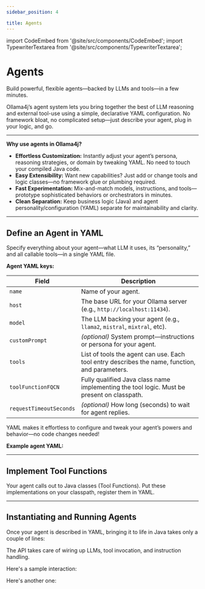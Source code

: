 ```yaml
---
sidebar_position: 4

title: Agents
---
```


import CodeEmbed from '@site/src/components/CodeEmbed';
import TypewriterTextarea from '@site/src/components/TypewriterTextarea';

# Agents

Build powerful, flexible agents—backed by LLMs and tools—in a few minutes.

Ollama4j’s agent system lets you bring together the best of LLM reasoning and external tool-use using a simple, declarative YAML configuration. No framework bloat, no complicated setup—just describe your agent, plug in your logic, and go.

---

**Why use agents in Ollama4j?**

- **Effortless Customization:** Instantly adjust your agent’s persona, reasoning strategies, or domain by tweaking YAML. No need to touch your compiled Java code.
- **Easy Extensibility:** Want new capabilities? Just add or change tools and logic classes—no framework glue or plumbing required.
- **Fast Experimentation:** Mix-and-match models, instructions, and tools—prototype sophisticated behaviors or orchestrators in minutes.
- **Clean Separation:** Keep business logic (Java) and agent personality/configuration (YAML) separate for maintainability and clarity.

---

## Define an Agent in YAML

Specify everything about your agent—what LLM it uses, its “personality,” and all callable tools—in a single YAML file.

**Agent YAML keys:**

| Field                   | Description                                                                                                           |
|-------------------------|-----------------------------------------------------------------------------------------------------------------------|
| `name`                  | Name of your agent.                                                                                                   |
| `host`                  | The base URL for your Ollama server (e.g., `http://localhost:11434`).                                                |
| `model`                 | The LLM backing your agent (e.g., `llama2`, `mistral`, `mixtral`, etc).                                              |
| `customPrompt`          | _(optional)_ System prompt—instructions or persona for your agent.                                                   |
| `tools`                 | List of tools the agent can use. Each tool entry describes the name, function, and parameters.                        |
| `toolFunctionFQCN`      | Fully qualified Java class name implementing the tool logic. Must be present on classpath.                            |
| `requestTimeoutSeconds` | _(optional)_ How long (seconds) to wait for agent replies.                                                            |

YAML makes it effortless to configure and tweak your agent’s powers and behavior—no code changes needed!

**Example agent YAML:**

<CodeEmbed src="https://raw.githubusercontent.com/ollama4j/ollama4j-examples/refs/heads/main/src/main/resources/agent.yaml" language='yaml'/>

---

## Implement Tool Functions

Your agent calls out to Java classes (Tool Functions). Put these implementations on your classpath, register them in YAML.

<CodeEmbed src="https://raw.githubusercontent.com/ollama4j/ollama4j-examples/refs/heads/main/src/main/java/io/github/ollama4j/examples/tools/toolfunctions/HotelBookingLookupToolFunction.java"/>

<CodeEmbed src="https://raw.githubusercontent.com/ollama4j/ollama4j-examples/refs/heads/main/src/main/java/io/github/ollama4j/examples/tools/toolfunctions/HotelBookingToolFunction.java"/>

---

## Instantiating and Running Agents

Once your agent is described in YAML, bringing it to life in Java takes only a couple of lines:

<CodeEmbed src="https://raw.githubusercontent.com/ollama4j/ollama4j-examples/refs/heads/main/src/main/java/io/github/ollama4j/examples/AgentExample.java"/>

The API takes care of wiring up LLMs, tool invocation, and instruction handling.

Here's a sample interaction:

<TypewriterTextarea
textContent='[You]: Book a hotel in Mysuru for two guests, from July 20th to July 22nd.
Alright, I have booked the hotel! Room number 10 booked for 2 guests in Mysuru from July 20th to July 22nd. Here is your booking ID: HB-123'
typingSpeed={30}
pauseBetweenSentences={1200}
height='110px'
width='100%'
/>

Here's another one:

<TypewriterTextarea
textContent='[You]: Give me details of booking ID - HB-123.
I found a booking for HB-123. Looks like the hotel is booked for 2 guests. Enjoy your stay!'
typingSpeed={30}
pauseBetweenSentences={1200}
height='90px'
width='100%'
/>
